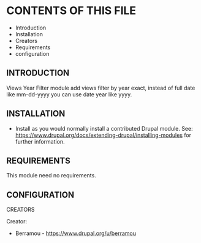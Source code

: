 # CONTENTS OF THIS FILE

 - Introduction
 - Installation
 - Creators
 - Requirements
 - configuration

## INTRODUCTION


Views Year Filter module add views filter by year exact,
instead of full date like mm-dd-yyyy you can use date year like yyyy.

## INSTALLATION

  - Install as you would normally install a contributed Drupal module. See:
    <https://www.drupal.org/docs/extending-drupal/installing-modules>
    for further information.


## REQUIREMENTS

  This module need no requirements.


## CONFIGURATION

 CREATORS

 Creator:
 - Berramou - <https://www.drupal.org/u/berramou>
